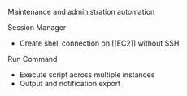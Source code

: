 
Maintenance and administration automation

Session Manager 
- Create shell connection on [[EC2]] without SSH

Run Command 
- Execute script across multiple instances
- Output and notification export